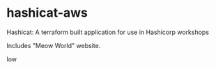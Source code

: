 # hashicat-aws
Hashicat: A terraform built application for use in Hashicorp workshops

Includes "Meow World" website.

low